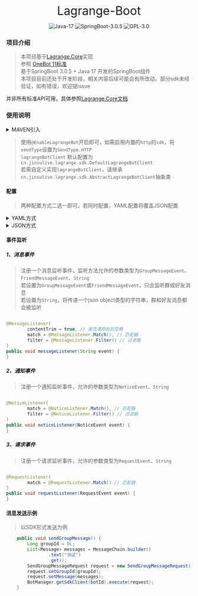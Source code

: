 <p align="center"><font size="6">Lagrange-Boot</font></p>

<p align="center">
    <img alt="Java-17" src="https://img.shields.io/badge/Java-17-brightgreen.svg"/>
    <img alt="SpringBoot-3.0.5" src="https://img.shields.io/badge/SpringBoot-3.0.5-green.svg"/>
    <img alt="GPL-3.0" src="https://img.shields.io/badge/license-GPL%203.0-blue.svg"/>
</p>

[//]: # (<p align="center">)

[//]: # (    <a href="https://github.com/jinsulive/lagrange-boot" target="_blank">)

[//]: # (        <img alt="lagrange-boot" src="https://img.shields.io/github/stars/jinsulive/lagrange-boot.svg?style=social&label=Stars"/>)

[//]: # (    </a>)

[//]: # (    <a href="https://gitee.com/jinsulive/lagrange-boot" target="_blank">)

[//]: # (        <img alt="lagrange-boot" src="https://gitee.com/jinsulive/lagrange-boot/badge/star.svg"/>)

[//]: # (    </a> )

[//]: # (</p>)

### 项目介绍

> 本项目基于[Lagrange.Core](https://github.com/KonataDev/Lagrange.Core)实现  
> 参照 [OneBot 11标准](https://github.com/botuniverse/onebot-11)  
> 基于SpringBoot 3.0.5 + Java 17 开发的SpringBoot组件  
> 本项目目前还处于开发阶段，相关内容后续可能会有所改动，部分sdk未经验证，如有错误，欢迎提issue  
>
并非所有标准API可用，具体参照[Lagrange.Core文档](https://github.com/LagrangeDev/Lagrange.Core?tab=readme-ov-file#features-list)

### 使用说明

<Details>
<summary>MAVEN引入</summary>

目前最新版本为 `1.0.0.Beta.3`，下文配置方式以最新版本为例
```xml
<dependency>
    <groupId>cn.jinsulive</groupId>
    <artifactId>lagrange-spring-boot-starter</artifactId>
    <version>版本号</version>
</dependency>
```

</Details>

> 使用`@EnableLagrangeBot`开启即可，如需启用内置的`http`的`sdk`，将`sendType`设置为`SendType.HTTP`  
> `lagrangeBotClient` 默认配置为 `cn.jinsulive.lagrange.sdk.DefaultLagrangeBotClient`  
> 若需自定义实现`lagrangeBotClient`，请继承`cn.jinsulive.lagrange.sdk.AbstractLagrangeBotClient`抽象类

#### 配置

> 两种配置方式二选一即可，若同时配置，YAML配置将覆盖JSON配置

<Details>
<summary>YAML方式</summary>

> 在spring-boot配置文件中配置

```yaml
lagrange:
  bots:
    - id: botId
      web-socket-server: ws://127.0.0.1:8081
      http-server: http://127.0.0.1:8083
      web-socket-token: ""
      http-token: ""
      token-type: "Bearer "
  open-mata-event-log: false
  open-debug-log: false
  lagrange-bot-client: cn.jinsulive.lagrange.sdk.DefaultLagrangeBotClient
```

</Details>

<Details>
<summary>JSON方式</summary>

> 将 `lagrange.json` 或 `config/lagrange.json` 文件放置到`classpath`目录或项目根目录下

[lagrange-example.json](./lagrange-spring-boot-starter/src/main/resources/lagrange-example.json)

```json
{
  "lagrange": {
    "bots": [
      {
        "webSocketServer": "ws://127.0.0.1:8081",
        "httpServer": "http://127.0.0.1:8083",
        "webSocketToken": "",
        "httpToken": "",
        "tokenType": "Bearer "
      }
    ],
    "openDebugLog": false,
    "openMataEventLog": false,
    "lagrangeBotClient": "cn.jinsulive.lagrange.sdk.DefaultLagrangeBotClient"
  }
}
```

</Details>

#### 事件监听

##### 1、消息事件

> 注册一个消息监听事件，监听方法允许的参数类型为`GroupMessageEvent`、`FriendMessageEvent`、`String`  
> 若设置为`GroupMessageEvent`或`FriendMessageEvent`，只会监听群或好友消息  
> 若设置为`String`，将传递一个json object类型的字符串，群和好友消息都会被监听

```java

@MessageListener(
        contentTrim = true, // 是否清除前后空格
        match = @MessageListener.Match(), // 匹配器
        filter = @MessageListener.Filter() // 过滤器
)
public void messageListener(String event) {
}
```

##### 2、通知事件

> 注册一个通知监听事件，允许的参数类型为`NoticeEvent`、`String`

```java

@NoticeListener(
        match = @NoticeListener.Match(), // 匹配器
        filter = @NoticeListener.Filter() // 过滤器
)
public void noticeListener(NoticeEvent event) {
}
```

##### 3、请求事件

> 注册一个请求监听事件，允许的参数类型为`RequestEvent`、`String`

```java

@RequestListener(
        match = @RequestListener.Match() // 匹配器
)
public void requestListener(RequestEvent event) {
}
```

#### 消息发送示例

> 以SDK形式发送为例

```java
    public void sendGroupMessage() {
        Long groupId = 0L;
        List<Message> messages = MessageChain.builder()
                .text("测试")
                .get();
        SendGroupMessageRequest request = new SendGroupMessageRequest();
        request.setGroupId(groupId);
        request.setMessage(messages);
        BotManager.getSdkClient(botId).execute(request);
    }
```

